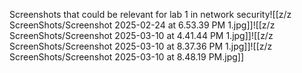 Screenshots that could be relevant for lab 1 in network security![[z/z ScreenShots/Screenshot 2025-02-24 at 6.53.39 PM 1.jpg]]![[z/z ScreenShots/Screenshot 2025-03-10 at 4.41.44 PM 1.jpg]]![[z/z ScreenShots/Screenshot 2025-03-10 at 8.37.36 PM 1.jpg]]![[z/z ScreenShots/Screenshot 2025-03-10 at 8.48.19 PM.jpg]]